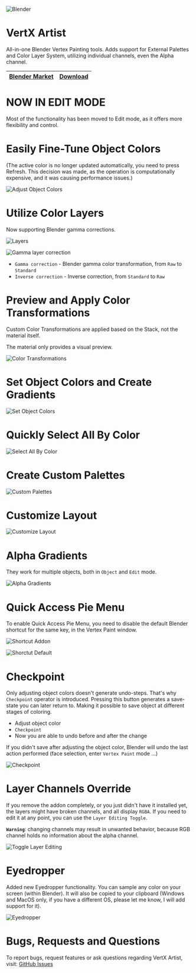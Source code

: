 ![Blender](https://img.shields.io/badge/blender%204.2%20+-%23F5792A.svg?style=for-the-badge&logo=blender&logoColor=white)



# VertX Artist

All-in-one Blender Vertex Painting tools. Adds support for External Palettes and Color Layer System, utilizing individual channels, even the Alpha channel.

| [Blender Market](https://blendermarket.com/products/vertx-artist-vertex-painting-tools) | [Download](https://github.com/Mahrkeenerh/VertXArtist/releases/latest/download/vertx_artist.zip) |
| - | - |



# NOW IN EDIT MODE

Most of the functionality has been moved to Edit mode, as it offers more flexibility and control.



# Easily Fine-Tune Object Colors

(The active color is no longer updated automatically, you need to press Refresh. This decision was made, as the operation is computationally expensive, and it was causing performance issues.)

![Adjust Object Colors](/docu/adjust_object_colors.gif)


# Utilize Color Layers

Now supporting Blender gamma corrections.

![Layers](/docu/layers.gif)

![Gamma layer correction](/docu/gamma.png)

- `Gamma correction` - Blender gamma color transformation, from `Raw` to `Standard`
- `Inverse correction` - Inverse correction, from `Standard` to `Raw`



# Preview and Apply Color Transformations

Custom Color Transformations are applied based on the Stack, not the material itself.

The material only provides a visual preview.

![Color Transformations](/docu/color_transformations.gif)




# Set Object Colors and Create Gradients

![Set Object Colors](/docu/set_colors.gif)



# Quickly Select All By Color

![Select All By Color](/docu/select_by_color.gif)



# Create Custom Palettes

![Custom Palettes](/docu/custom_palettes.gif)



# Customize Layout

![Customize Layout](/docu/customize_layout.gif)



# Alpha Gradients

They work for multiple objects, both in `Object` and `Edit` mode.

![Alpha Gradients](/docu/alpha_gradients.gif)



# Quick Access Pie Menu

To enable Quick Access Pie Menu, you need to disable the default Blender shortcut for the same key, in the Vertex Paint window.

![Shortcut Addon](/docu/shortcut_addon.png)

![Shorctut Default](/docu/shortcut_default.png)



# Checkpoint

Only adjusting object colors doesn't generate undo-steps. That's why `Checkpoint` operator is introduced. Pressing this button generates a save-state you can later return to. Making it possible to save object at different stages of coloring.

- Adjust object color
- `Checkpoint`
- Now you are able to undo before and after the change

If you didn't save after adjusting the object color, Blender will undo the last action performed (face selection, enter `Vertex Paint` mode ...)

![Checkpoint](/docu/checkpoint.png)



# Layer Channels Override

If you remove the addon completely, or you just didn't have it installed yet, the layers might have broken channels, and all display `RGBA`. If you need to edit it at any point, you can use the `Layer Editing Toggle`.

**`Warning`**: changing channels may result in unwanted behavior, because RGB channel holds no information about the alpha channel.

![Toggle Layer Editing](/docu/layer_override.png)



# Eyedropper

Added new Eyedropper functionality. You can sample any color on your screen (within Blender). It will also be copied to your clipboard (Windows and MacOS only, if you have a different OS, please let me know, I will add support for it).

![Eyedropper](/docu/eyedropper.gif)



# Bugs, Requests and Questions

To report bugs, request features or ask questions regarding VertX Artist, visit: [GitHub Issues](https://github.com/Mahrkeenerh/VertXArtist/issues)
